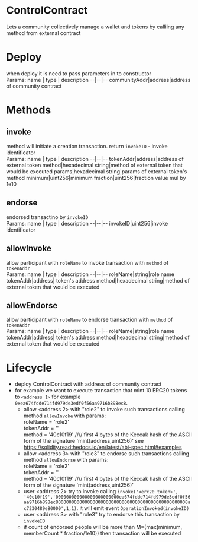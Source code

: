 # ControlContract
Lets a community collectively manage a wallet and tokens by calliing any method from external contract

# Deploy
when deploy it is need to pass parameters in to constructor<br/>
Params:
name  | type | description
--|--|--
communityAddr|address|address of community contract

# Methods
 
## invoke
method will initiate a creation transaction. return `invokeID` - invoke identificator<br/>
Params:
name  | type | description
--|--|--
tokenAddr|address|address of external token
method|hexadecimal string|method of external token that would be executed
params|hexadecimal string|params of external token's method
minimum|uint256|minimum
fraction|uint256|fraction value mul by 1e10

## endorse
endorsed transactino by `invokeID`<br/>
Params:
name  | type | description
--|--|--
invokeID|uint256|invoke identificator

## allowInvoke
allow participant with `roleName` to invoke transaction with `method` of `tokenAddr`<br/>
Params:
name  | type | description
--|--|--
roleName|string|role name
tokenAddr|address| token's address
method|hexadecimal string|method of external token that would be executed

## allowEndorse
allow participant with `roleName` to endorse transaction with `method` of `tokenAddr`<br/>
Params:
name  | type | description
--|--|--
roleName|string|role name
tokenAddr|address| token's address
method|hexadecimal string|method of external token that would be executed


# Lifecycle
* deploy ControlContract with address of community contract
* for example we want to execute transaction that mint 10 ERC20 tokens to `<address 1>` for example `0xea674fdde714fd979de3edf0f56aa9716b898ec8`.
    * allow <address 2> with "role2" to invoke such transactions calling method `allowInvoke` with params:<br/>
    roleName = 'role2'<br/>
    tokenAddr = '<erc20 token>'<br/>
    method = '40c10f19' //// first 4 bytes of the Keccak hash of the ASCII form of the signature 'mint(address,uint256)' see https://solidity.readthedocs.io/en/latest/abi-spec.html#examples<br/>
    * allow <address 3> with "role3" to endorse such transactions calling method `allowEndorse` with params:<br/>
    roleName = 'role2'<br/>
    tokenAddr = '<erc20 token>'<br/>
    method = '40c10f19' //// first 4 bytes of the Keccak hash of the ASCII form of the signature 'mint(address,uint256)'<br/>
    * user <address 2> try to invoke calling `invoke('<erc20 token>', '40c10f19','000000000000000000000000ea674fdde714fd979de3edf0f56aa9716b898ec80000000000000000000000000000000000000000000000008ac7230489e80000',1,1)`.  it will emit event `OperationInvoked(invokeID)`
    * user <address 3> with "role3" try to endorse this transaction by `invokeID`
    * if count of endorsed people will be more than M=(max(minimum,  memberCount * fraction/1e10)) then transaction will be executed

